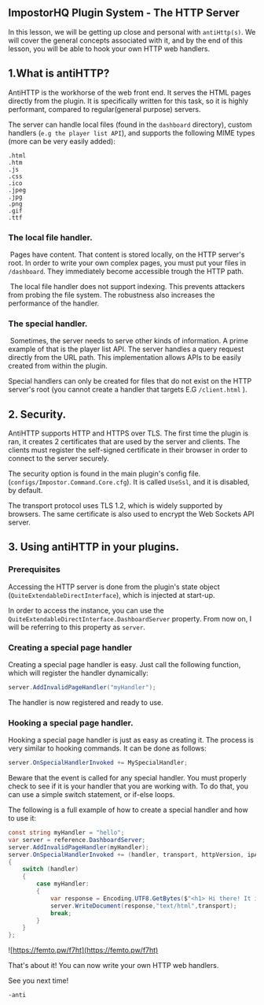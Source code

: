 ## ImpostorHQ Plugin System - The HTTP Server

In this lesson, we will be getting up close and personal with `antiHttp(s)`. We will cover the general concepts associated with it, and by the end of this lesson, you will be able to hook your own HTTP web handlers.

## 1.What is antiHTTP?

AntiHTTP is the workhorse of the web front end. It serves the HTML pages directly from the plugin. It is specifically written for this task, so it is highly performant, compared to regular(general purpose) servers.

The server can handle local files (found in the `dashboard` directory), custom handlers (`e.g the player list API`), and supports the following MIME types (more can be very easily added):

```
.html
.htm
.js
.css
.ico
.jpeg
.jpg
.png
.gif
.ttf
```



### The local file handler.

​	Pages have content. That content is stored locally, on the HTTP server's root. In order to write your own complex pages, you must put your files in `/dashboard`. They immediately become accessible trough the HTTP path.

​	The local file handler does not support indexing. This prevents attackers from probing the file system. The robustness also increases the performance of the handler.

### The special handler.

​	Sometimes, the server needs to serve other kinds of information. A prime example of that is the player list API. The server handles a query request directly from the URL path. This implementation allows APIs to be easily created from within the plugin.

Special handlers can only be created for files that do not exist on the HTTP server's root (you cannot create a handler that targets E.G `/client.html` ).

## 2. Security.

AntiHTTP supports HTTP and HTTPS over TLS. The first time the plugin is ran, it creates 2 certificates that are used by the server and clients. The clients must register the self-signed certificate in their browser in order to connect to the server securely.

The security option is found in the main plugin's config file. (`configs/Impostor.Command.Core.cfg`). It is called `UseSsl`, and it is disabled, by default.

The transport protocol uses TLS 1.2, which is widely supported by browsers. The same certificate is also used to encrypt the Web Sockets API server.

## 3. Using antiHTTP in your plugins.

###  Prerequisites 

Accessing the HTTP server is done from the plugin's state object (`QuiteExtendableDirectInterface`), which is injected at start-up.

In order to access the instance, you can use the `QuiteExtendableDirectInterface.DashboardServer` property. From now on, I will be referring to this property as `server`.

### Creating a special page handler

Creating a special page handler is easy. Just call the following function, which will register the handler dynamically:

```c#
server.AddInvalidPageHandler("myHandler");
```

The handler is now registered and ready to use.

### Hooking a special page handler.

Hooking a special page handler is just as easy as creating it. The process is very similar to hooking commands. It can be done as follows:

```c#
server.OnSpecialHandlerInvoked += MySpecialHandler;
```

Beware that the event is called for any special handler. You must properly check to see if it is your handler that you are working with. To do that, you can use a simple switch statement, or if-else loops. 

The following is a full example of how to create a special handler and how to use it:

```C#
const string myHandler = "hello";
var server = reference.DashboardServer;
server.AddInvalidPageHandler(myHandler);
server.OnSpecialHandlerInvoked += (handler, transport, httpVersion, ipAddress) =>
{
    switch (handler)
    {
        case myHandler:
        {
            var response = Encoding.UTF8.GetBytes($"<h1> Hi there! It is {DateTime.Now} at the moment.</h1>");
            server.WriteDocument(response,"text/html",transport);
            break;
        }
    }
};
```

![https://femto.pw/f7ht](https://femto.pw/f7ht)

That's about it! You can now write your own HTTP web handlers.

See you next time!

`-anti`